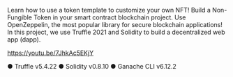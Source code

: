Learn how to use a token template to customize your own NFT! Build a Non-Fungible Token in your smart contract blockchain project. Use OpenZeppelin, the most popular library for secure blockchain applications! In this project, we use Truffle 2021 and Solidity to build a decentralized web app (dapp).

 https://youtu.be/7JhkAc5EKjY 
 
● Truffle v5.4.22 ● Solidity v0.8.10 ● Ganache CLI v6.12.2
